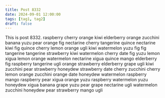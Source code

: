 ```yaml
---
title: Post 8332
date: 2024-09-01 12:00:00
tags: [tag1, tag2]
draft: false
---
```

This is post 8332.
raspberry
cherry
orange
kiwi
elderberry
orange
zucchini
banana
yuzu
pear
orange
fig
nectarine
cherry
tangerine
quince
nectarine
kiwi
fig
quince
cherry
lemon
orange
ugli
kiwi
watermelon
yuzu
fig
fig
tangerine
tangerine
strawberry
kiwi
watermelon
cherry
date
fig
yuzu
lemon
xigua
lemon
orange
watermelon
nectarine
xigua
quince
mango
elderberry
fig
raspberry
tangerine
ugli
orange
strawberry
elderberry
grape
ugli
kiwi
zucchini
pear
strawberry
honeydew
strawberry
date
cherry
zucchini
cherry
lemon
orange
zucchini
orange
date
honeydew
watermelon
raspberry
mango
raspberry
pear
xigua
orange
yuzu
raspberry
watermelon
yuzu
honeydew
xigua
banana
grape
yuzu
pear
grape
nectarine
ugli
watermelon
zucchini
honeydew
pear
strawberry
mango
ugli
